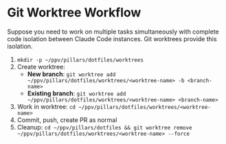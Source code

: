 # Git Worktree Workflow

Suppose you need to work on multiple tasks simultaneously with complete code isolation between Claude Code instances. Git worktrees provide this isolation.

1. `mkdir -p ~/ppv/pillars/dotfiles/worktrees`
2. Create worktree:
   - **New branch**: `git worktree add ~/ppv/pillars/dotfiles/worktrees/<worktree-name> -b <branch-name>`
   - **Existing branch**: `git worktree add ~/ppv/pillars/dotfiles/worktrees/<worktree-name> <branch-name>`
3. Work in worktree: `cd ~/ppv/pillars/dotfiles/worktrees/<worktree-name>`
4. Commit, push, create PR as normal
5. Cleanup: `cd ~/ppv/pillars/dotfiles && git worktree remove ~/ppv/pillars/dotfiles/worktrees/<worktree-name> --force`
